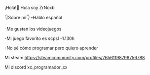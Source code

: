 ¡Hola!👋
Hola soy ZrNoxb 

👇Sobre mí👇
-Hablo español

-Me gustan los videojuegos

-Mi juego favorito es scpsl -1.130h

-No sé cómo programar pero quiero aprender 

Mi steam
https://steamcommunity.com/profiles/76561198798756788

Mi discord
xx_programador_xx
